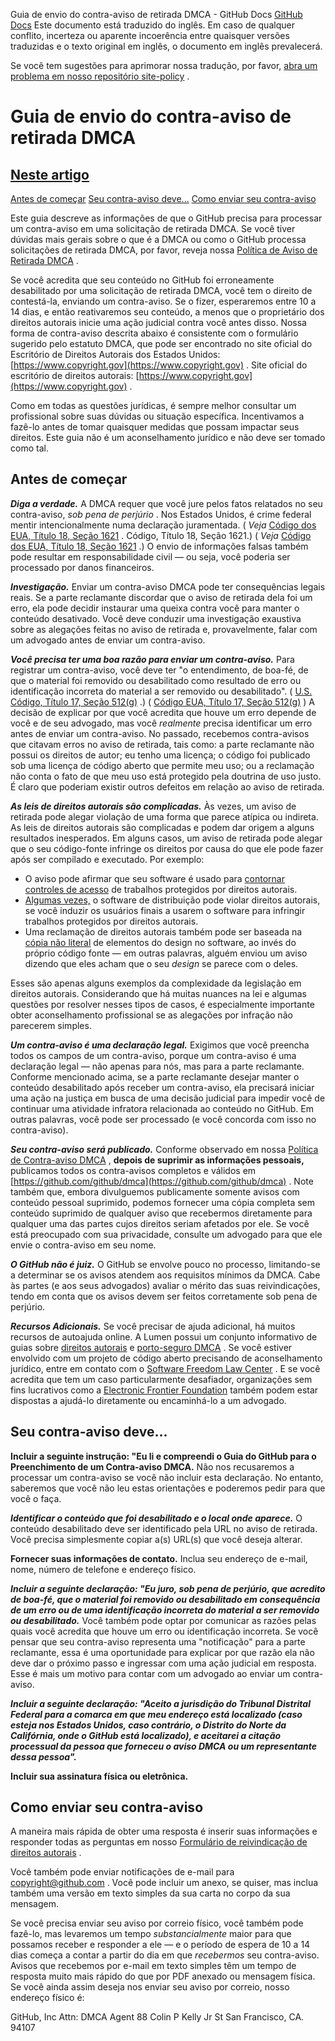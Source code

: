 Guia de envio do contra-aviso de retirada DMCA - GitHub Docs
[GitHub Docs](/pt)
Este documento está traduzido do inglês. Em caso de qualquer conflito, incerteza ou aparente incoerência entre quaisquer versões traduzidas e o texto original em inglês, o documento em inglês prevalecerá.

Se você tem sugestões para aprimorar nossa tradução, por favor,
[abra um problema em nosso repositório site-policy](https://github.com/github/site-policy/issues)
.

# Guia de envio do contra-aviso de retirada DMCA

## [Neste artigo](/github/site-policy/guide-to-submitting-a-dmca-counter-notice#in-this-article)
[Antes de começar](#before-you-start)
[Seu contra-aviso deve...](#your-counter-notice-must)
[Como enviar seu contra-aviso](#how-to-submit-your-counter-notice)

Este guia descreve as informações de que o GitHub precisa para processar um contra-aviso em uma solicitação de retirada DMCA. Se você tiver dúvidas mais gerais sobre o que é a DMCA ou como o GitHub processa solicitações de retirada DMCA, por favor, reveja nossa
[Política de Aviso de Retirada DMCA](/pt/articles/dmca-takedown-policy)
.

Se você acredita que seu conteúdo no GitHub foi erroneamente desabilitado por uma solicitação de retirada DMCA, você tem o direito de contestá-la, enviando um contra-aviso. Se o fizer, esperaremos entre 10 a 14 dias, e então reativaremos seu conteúdo, a menos que o proprietário dos direitos autorais inicie uma ação judicial contra você antes disso. Nossa forma de contra-aviso descrita abaixo é consistente com o formulário sugerido pelo estatuto DMCA, que pode ser encontrado no site oficial do Escritório de Direitos Autorais dos Estados Unidos:
[https://www.copyright.gov](https://www.copyright.gov)
. Site oficial do escritório de direitos autorais:
[https://www.copyright.gov](https://www.copyright.gov)
.

Como em todas as questões jurídicas, é sempre melhor consultar um profissional sobre suas dúvidas ou situação específica. Incentivamos a fazê-lo antes de tomar quaisquer medidas que possam impactar seus direitos. Este guia não é um aconselhamento jurídico e não deve ser tomado como tal.

## Antes de começar

***Diga a verdade.***
A DMCA requer que você jure pelos fatos relatados no seu contra-aviso,
*sob pena de perjúrio*
. Nos Estados Unidos, é crime federal mentir intencionalmente numa declaração juramentada. (
*Veja*
[Código dos EUA, Título 18, Seção 1621](https://www.gpo.gov/fdsys/pkg/USCODE-2011-title18/html/USCODE-2011-title18-partI-chap79-sec1621.htm)
. Código, Título 18, Seção 1621.) (
*Veja*
[Código dos EUA, Título 18, Seção 1621](https://www.gpo.gov/fdsys/pkg/USCODE-2011-title18/html/USCODE-2011-title18-partI-chap79-sec1621.htm)
.) O envio de informações falsas também pode resultar em responsabilidade civil — ou seja, você poderia ser processado por danos financeiros.

***Investigação.***
Enviar um contra-aviso DMCA pode ter consequências legais reais. Se a parte reclamante discordar que o aviso de retirada dela foi um erro, ela pode decidir instaurar uma queixa contra você para manter o conteúdo desativado. Você deve conduzir uma investigação exaustiva sobre as alegações feitas no aviso de retirada e, provavelmente, falar com um advogado antes de enviar um contra-aviso.

***Você precisa ter uma boa razão para enviar um contra-aviso.***
Para registrar um contra-aviso, você deve ter "o entendimento, de boa-fé, de que o material foi removido ou desabilitado como resultado de erro ou identificação incorreta do material a ser removido ou desabilitado". (
[U.S. Código, Título 17, Seção 512(g)](https://www.copyright.gov/title17/92chap5.html#512)
.) (
[Código EUA, Título 17, Seção 512(g)](http://www.copyright.gov/title17/92chap5.html#512)
) A decisão de explicar por que você acredita que houve um erro depende de você e de seu advogado, mas você
*realmente*
precisa identificar um erro antes de enviar um contra-aviso. No passado, recebemos contra-avisos que citavam erros no aviso de retirada, tais como: a parte reclamante não possui os direitos de autor; eu tenho uma licença; o código foi publicado sob uma licença de código aberto que permite meu uso; ou a reclamação não conta o fato de que meu uso está protegido pela doutrina de uso justo. É claro que poderiam existir outros defeitos em relação ao aviso de retirada.

***As leis de direitos autorais são complicadas.***
Às vezes, um aviso de retirada pode alegar violação de uma forma que parece atípica ou indireta. As leis de direitos autorais são complicadas e podem dar origem a alguns resultados inesperados. Em alguns casos, um aviso de retirada pode alegar que o seu código-fonte infringe os direitos por causa do que ele pode fazer após ser compilado e executado. Por exemplo:

- O aviso pode afirmar que seu software é usado para
[contornar controles de acesso](https://www.copyright.gov/title17/92chap12.html)
de trabalhos protegidos por direitos autorais.
- [Algumas vezes,](https://www.copyright.gov/docs/mgm/)
o software de distribuição pode violar direitos autorais, se você induzir os usuários finais a usarem o software para infringir trabalhos protegidos por direitos autorais.
- Uma reclamação de direitos autorais também pode ser baseada na
[cópia não literal](https://en.wikipedia.org/wiki/Substantial_similarity)
de elementos do design no software, ao invés do próprio código fonte — em outras palavras, alguém enviou um aviso dizendo que eles acham que o seu
*design*
se parece com o deles.

Esses são apenas alguns exemplos da complexidade da legislação em direitos autorais. Considerando que há muitas nuances na lei e algumas questões por resolver nesses tipos de casos, é especialmente importante obter aconselhamento profissional se as alegações por infração não parecerem simples.

***Um contra-aviso é uma declaração legal.***
Exigimos que você preencha todos os campos de um contra-aviso, porque um contra-aviso é uma declaração legal — não apenas para nós, mas para a parte reclamante. Conforme mencionado acima, se a parte reclamante desejar manter o conteúdo desabilitado após receber um contra-aviso, ela precisará iniciar uma ação na justiça em busca de uma decisão judicial para impedir você de continuar uma atividade infratora relacionada ao conteúdo no GitHub. Em outras palavras, você pode ser processado (e você concorda com isso no contra-aviso).

***Seu contra-aviso será publicado.***
Conforme observado em nossa
[Política de Contra-aviso DMCA](/pt/articles/dmca-takedown-policy#d-transparency)
,
**depois de suprimir as informações pessoais,**
publicamos todos os contra-avisos completos e válidos em
[https://github.com/github/dmca](https://github.com/github/dmca)
. Note também que, embora divulguemos publicamente somente avisos com conteúdo pessoal suprimido, podemos fornecer uma cópia completa sem conteúdo suprimido de qualquer aviso que recebermos diretamente para qualquer uma das partes cujos direitos seriam afetados por ele. Se você está preocupado com sua privacidade, consulte um advogado para que ele envie o contra-aviso em seu nome.

***O GitHub não é juiz.***
O GitHub se envolve pouco no processo, limitando-se a determinar se os avisos atendem aos requisitos mínimos da DMCA. Cabe às partes (e aos seus advogados) avaliar o mérito das suas reivindicações, tendo em conta que os avisos devem ser feitos corretamente sob pena de perjúrio.

***Recursos Adicionais.***
Se você precisar de ajuda adicional, há muitos recursos de autoajuda online. A Lumen possui um conjunto informativo de guias sobre
[direitos autorais](https://www.lumendatabase.org/topics/5)
e
[porto-seguro DMCA](https://www.lumendatabase.org/topics/14)
. Se você estiver envolvido com um projeto de código aberto precisando de aconselhamento jurídico, entre em contato com o
[Software Freedom Law Center](https://www.softwarefreedom.org/about/contact/)
. E se você acredita que tem um caso particularmente desafiador, organizações sem fins lucrativos como a
[Electronic Frontier Foundation](https://www.eff.org/pages/legal-assistance)
também podem estar dispostas a ajudá-lo diretamente ou encaminhá-lo a um advogado.

## Seu contra-aviso deve...

**Incluir a seguinte instrução: "Eu li e compreendi o Guia do GitHub para o Preenchimento de um Contra-aviso DMCA.**
Não nos recusaremos a processar um contra-aviso se você não incluir esta declaração. No entanto, saberemos que você não leu estas orientações e poderemos pedir para que você o faça.

***Identificar o conteúdo que foi desabilitado e o local onde aparece.***
O conteúdo desabilitado deve ser identificado pela URL no aviso de retirada. Você precisa simplesmente copiar a(s) URL(s) que você deseja alterar.

**Fornecer suas informações de contato.**
Inclua seu endereço de e-mail, nome, número de telefone e endereço físico.

***Incluir a seguinte declaração: "Eu juro, sob pena de perjúrio, que acredito de boa-fé, que o material foi removido ou desabilitado em consequência de um erro ou de uma identificação incorreta do material a ser removido ou desabilitado.***
Você também pode optar por comunicar as razões pelas quais você acredita que houve um erro ou identificação incorreta. Se você pensar que seu contra-aviso representa uma "notificação" para a parte reclamante, essa é uma oportunidade para explicar por que razão ela não deve dar o próximo passo e ingressar com uma ação judicial em resposta. Esse é mais um motivo para contar com um advogado ao enviar um contra-aviso.

***Incluir a seguinte declaração: "Aceito a jurisdição do Tribunal Distrital Federal para a comarca em que meu endereço está localizado (caso esteja nos Estados Unidos, caso contrário, o Distrito do Norte da Califórnia, onde o GitHub está localizado), e aceitarei a citação processual da pessoa que forneceu o aviso DMCA ou um representante dessa pessoa".***

**Incluir sua assinatura física ou eletrônica.**

## Como enviar seu contra-aviso

A maneira mais rápida de obter uma resposta é inserir suas informações e responder todas as perguntas em nosso
[Formulário de reivindicação de direitos autorais](https://github.com/contact/dmca)
.

Você também pode enviar notificações de e-mail para
[copyright@github.com](mailto:copyright@github.com)
. Você pode incluir um anexo, se quiser, mas inclua também uma versão em texto simples da sua carta no corpo da sua mensagem.

Se você precisa enviar seu aviso por correio físico, você também pode fazê-lo, mas levaremos um tempo
*substancialmente*
maior para que possamos receber e responder a ele — e o período de espera de 10 a 14 dias começa a contar a partir do dia em que
*recebermos*
seu contra-aviso. Avisos que recebemos por e-mail em texto simples têm um tempo de resposta muito mais rápido do que por PDF anexado ou mensagem física. Se você ainda assim deseja nos enviar seu aviso por correio, nosso endereço físico é:

GitHub, Inc Attn: DMCA Agent
88 Colin P Kelly Jr St San Francisco, CA. 94107
